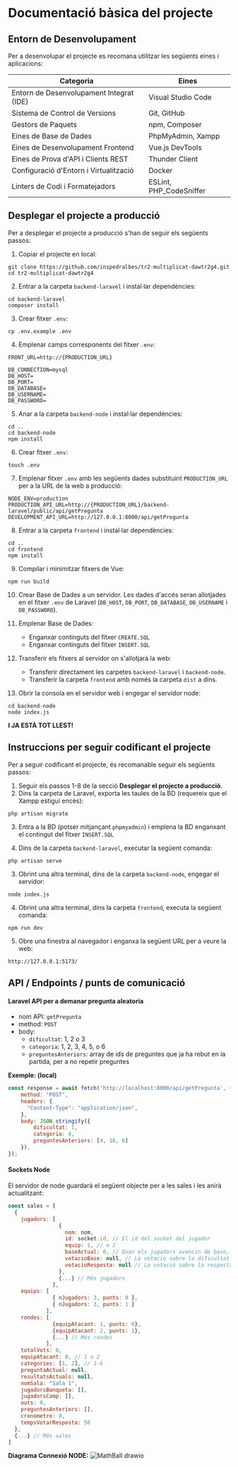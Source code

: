 # Documentació bàsica del projecte

## Entorn de Desenvolupament

Per a desenvolupar el projecte es recomana utilitzar les següents eines i aplicacions:

| Categoria                                     | Eines                           |
|-----------------------------------------------|---------------------------------|
| Entorn de Desenvolupament Integrat (IDE) | Visual Studio Code  |
| Sistema de Control de Versions                | Git, GitHub                     |
| Gestors de Paquets                            | npm, Composer                   |
| Eines de Base de Dades                        | PhpMyAdmin, Xampp               |
| Eines de Desenvolupament Frontend             | Vue.js DevTools                 |
| Eines de Prova d'API i Clients REST           | Thunder Client                  |
| Configuració d'Entorn i Virtualització        | Docker                          |
| Linters de Codi i Formatejadors               | ESLint, PHP_CodeSniffer         |

## Desplegar el projecte a producció

Per a desplegar el projecte a producció s'han de seguir els següents passos:

1. Copiar el projecte en local:

```
git clone https://github.com/inspedralbes/tr2-multiplicat-dawtr2g4.git
cd tr2-multiplicat-dawtr2g4
```

2. Entrar a la carpeta `backend-laravel` i instal·lar dependències:

```
cd backend-laravel
composer install
```

3. Crear fitxer `.env`:

```
cp .env.example .env
```

4. Emplenar camps corresponents del fitxer `.env`:

```
FRONT_URL=http://{PRODUCTION_URL}

DB_CONNECTION=mysql
DB_HOST=
DB_PORT=
DB_DATABASE=
DB_USERNAME=
DB_PASSWORD=
```

5. Anar a la carpeta `backend-node` i instal·lar dependències:

```
cd ..
cd backend-node
npm install
```

6. Crear fitxer `.env`:

```
touch .env
```

7. Emplenar fitxer `.env` amb les següents dades substituint `PRODUCTION_URL` per a la URL de la web a producció:

```
NODE_ENV=production
PRODUCTION_API_URL=http://{PRODUCTION_URL}/backend-laravel/public/api/getPregunta
DEVELOPMENT_API_URL=http://127.0.0.1:8000/api/getPregunta
```

8. Entrar a la carpeta `frontend` i instal·lar dependències:

```
cd ..
cd frontend
npm install
```

9. Compilar i minimitzar fitxers de Vue:

```
npm run build
```

10. Crear Base de Dades a un servidor. Les dades d'accés seran allotjades en el fitxer `.env` de Laravel (`DB_HOST`, `DB_PORT`, `DB_DATABASE`, `DB_USERNAME` i `DB_PASSWORD`).

11. Emplenar Base de Dades:
    - Enganxar continguts del fitxer `CREATE.SQL`
    - Enganxar continguts del fitxer `INSERT.SQL`

12. Transferir els fitxers al servidor on s'allotjarà la web:
    - Transferir directament les carpetes `backend-laravel` i `backend-node`.
    - Transferir la carpeta `frontend` amb només la carpeta `dist` a dins. 

13. Obrir la consola en el servidor web i engegar el servidor node:

```
cd backend-node
node index.js
```

**I JA ESTÀ TOT LLEST!**


## Instruccions per seguir codificant el projecte

Per a seguir codificant el projecte, és recomanable seguir els següents passos:

1. Seguir els passos 1-8 de la secció **Desplegar el projecte a producció**.
2. Dins la carpeta de Laravel, exporta les taules de la BD (requereix que el Xampp estigui encès):

```
php artisan migrate
```

3. Entra a la BD (potser mitjançant `phpmyadmin`) i emplena la BD enganxant el contingut del fitxer `INSERT.SQL`

4. Dins de la carpeta `backend-laravel`, executar la següent comanda:

```
php artisan serve
```

3. Obrint una altra terminal, dins de la carpeta `backend-node`, engegar el servidor:

```
node index.js
```

4. Obrint una altra terminal, dins la carpeta `frontend`, executa la següent comanda:

```
npm run dev
```

5. Obre una finestra al navegador i enganxa la següent URL per a veure la web: 

```
http://127.0.0.1:5173/
```

## API / Endpoints / punts de comunicació

#### Laravel API per a demanar pregunta aleatoria
- nom API: `getPregunta`
- method: `POST`
- body:
  - `dificultat`: 1, 2 o 3
  - `categoria`: 1, 2, 3, 4, 5, o 6
  - `preguntesAnteriors`: array de ids de preguntes que ja ha rebut en la partida, per a no repetir preguntes

**Exemple: (local)**
```javascript
const response = await fetch('http://localhost:8000/api/getPregunta', {
    method: "POST",
    headers: {
      "Content-Type": "application/json",
    },
    body: JSON.stringify({
        dificultat: 1,
        categoria: 4,
        preguntesAnteriors: [4, 16, 6]
    }),
});
```

#### Sockets Node
El servidor de node guardarà el següent objecte per a les sales i les anirà actualitzant:
```javascript
const sales = [
  {
    jugadors: [
                {
                  nom: nom,
                  id: socket.id, // El id del socket del jugador
                  equip: 1, // o 2
                  baseActual: 0, // Quan els jugadors avancin de base, s'actualitzarà
                  votacioBase: null, // La votacio sobre la dificultat (1, 2 o 3)
                  votacioResposta: null // La votació sobre la resposta correcta (0, 1, 2 o 3)
                },
                {...} // Més jugadors
              ],
    equips: [
              { nJugadors: 3, punts: 0 },
              { nJugadors: 3, punts: 1 }
            ],
    rondes: [
              {equipAtacant: 1, punts: 0},
              {equipAtacant: 2, punts: 1},
              {...} // Més rondes
            ],
    totalVots: 0,
    equipAtacant: 0, // 1 o 2
    categories: [1, 2], // 1-6
    preguntaActual: null,
    resultatsActuals: null,
    nomSala: "Sala 1",
    jugadorsBanqueta: [],
    jugadorsCamp: [],
    outs: 0,
    preguntesAnteriors: [],
    cronometre: 0,
    tempsVotarResposta: 50
  },
  {...} // Més sales
]
```


**Diagrama Connexió NODE:**
![MathBall drawio](https://github.com/inspedralbes/tr2-multiplicat-dawtr2g4/assets/90318659/92659794-ab21-4488-8b5a-7e3f5c9d54a1)
